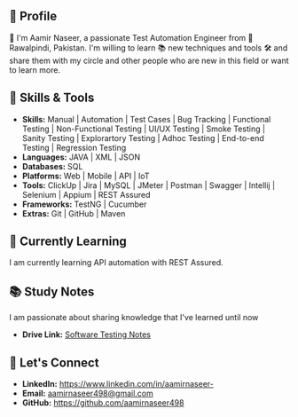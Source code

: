 ## :bust_in_silhouette: Profile

 :wave: I'm Aamir Naseer, a passionate Test Automation Engineer from 📍 Rawalpindi, Pakistan. I'm willing to learn 📚 new techniques and tools 🛠️ and share them with my circle and other people who are new in this field or want to learn more.

## :wrench: Skills & Tools
- **Skills:** Manual | Automation | Test Cases | Bug Tracking | Functional Testing | Non-Functional Testing | UI/UX Testing | Smoke Testing | Sanity Testing | Explorartory Testing | Adhoc Testing | End-to-end Testing | Regression Testing
- **Languages:** JAVA | XML | JSON
- **Databases:** SQL
- **Platforms:** Web | Mobile | API | IoT
- **Tools:** ClickUp | Jira | MySQL | JMeter | Postman | Swagger | Intellij | Selenium | Appium | REST Assured
- **Frameworks:** TestNG | Cucumber
- **Extras:** Git | GitHub | Maven

## :seedling: Currently Learning
I am currently learning API automation with REST Assured.

## :books: Study Notes
I am passionate about sharing knowledge that I've learned until now

- **Drive Link:** [Software Testing Notes](https://drive.google.com/drive/folders/1HOv5p1E5le1qtUAW6OMduI6bQ083dm8x?usp=sharing)

## :handshake: Let's Connect
- **LinkedIn:** https://www.linkedin.com/in/aamirnaseer-
- **Email:** aamirnaseer498@gmail.com
- **GitHub:** https://github.com/aamirnaseer498

